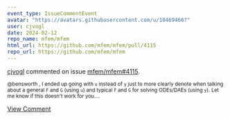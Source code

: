 ```yaml
---
event_type: IssueCommentEvent
avatar: "https://avatars.githubusercontent.com/u/10469466?"
user: cjvogl
date: 2024-02-12
repo_name: mfem/mfem
html_url: https://github.com/mfem/mfem/pull/4115
repo_url: https://github.com/mfem/mfem
---
```


<a href='https://github.com/cjvogl' target='_blank'>cjvogl</a> commented on issue <a href='https://github.com/mfem/mfem/pull/4115' target='_blank'>mfem/mfem#4115</a>.

<small>@bensworth , I ended up going with `u` instead of `y` just to more clearly denote when talking about a general `F` and `G` (using `u`) and typical `F` and `G` for solving ODEs/DAEs (using `y`).  Let me know if this doesn't work for you....</small>

<a href='https://github.com/mfem/mfem/pull/4115' target='_blank'>View Comment</a>